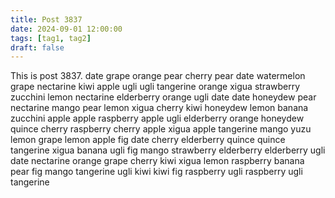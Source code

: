 ```yaml
---
title: Post 3837
date: 2024-09-01 12:00:00
tags: [tag1, tag2]
draft: false
---
```

This is post 3837.
date
grape
orange
pear
cherry
pear
date
watermelon
grape
nectarine
kiwi
apple
ugli
ugli
tangerine
orange
xigua
strawberry
zucchini
lemon
nectarine
elderberry
orange
ugli
date
date
honeydew
pear
nectarine
mango
pear
lemon
xigua
cherry
kiwi
honeydew
lemon
banana
zucchini
apple
apple
raspberry
apple
ugli
elderberry
orange
honeydew
quince
cherry
raspberry
cherry
apple
xigua
apple
tangerine
mango
yuzu
lemon
grape
lemon
apple
fig
date
cherry
elderberry
quince
quince
tangerine
xigua
banana
ugli
fig
mango
strawberry
elderberry
elderberry
ugli
date
nectarine
orange
grape
cherry
kiwi
xigua
lemon
raspberry
banana
pear
fig
mango
tangerine
ugli
kiwi
kiwi
fig
raspberry
ugli
raspberry
ugli
tangerine
